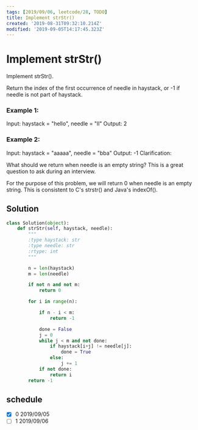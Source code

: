 ```yaml
---
tags: [2019/09/06, leetcode/28, TODO]
title: Implement strStr()
created: '2019-08-31T09:32:10.214Z'
modified: '2019-09-05T14:17:45.323Z'
---
```


# Implement strStr()


Implement strStr().

Return the index of the first occurrence of needle in haystack, or -1 if needle is not part of haystack.

### Example 1:

Input: haystack = "hello", needle = "ll"
Output: 2

### Example 2:

Input: haystack = "aaaaa", needle = "bba"
Output: -1
Clarification:

What should we return when needle is an empty string? This is a great question to ask during an interview.

For the purpose of this problem, we will return 0 when needle is an empty string. This is consistent to C's strstr() and Java's indexOf().


## Solution

```python
class Solution(object):
    def strStr(self, haystack, needle):
        """
        :type haystack: str
        :type needle: str
        :rtype: int
        """

        n = len(haystack)
        m = len(needle)

        if not n and not m:
            return 0

        for i in range(n):

            if n - i < m:
                return -1

            done = False
            j = 0
            while j < m and not done:
                if haystack[i+j] != needle[j]:
                    done = True
                else:
                    j += 1
            if not done:
                return i
        return -1

```

## schedule

* [x] 0 2019/09/05
* [ ] 1 2019/09/06
